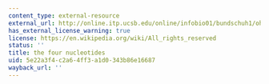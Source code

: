 ```yaml
---
content_type: external-resource
external_url: http://online.itp.ucsb.edu/online/infobio01/bundschuh1/oh/105.html
has_external_license_warning: true
license: https://en.wikipedia.org/wiki/All_rights_reserved
status: ''
title: the four nucleotides
uid: 5e22a3f4-c2a6-4ff3-a1d0-343b86e16687
wayback_url: ''
---
```

